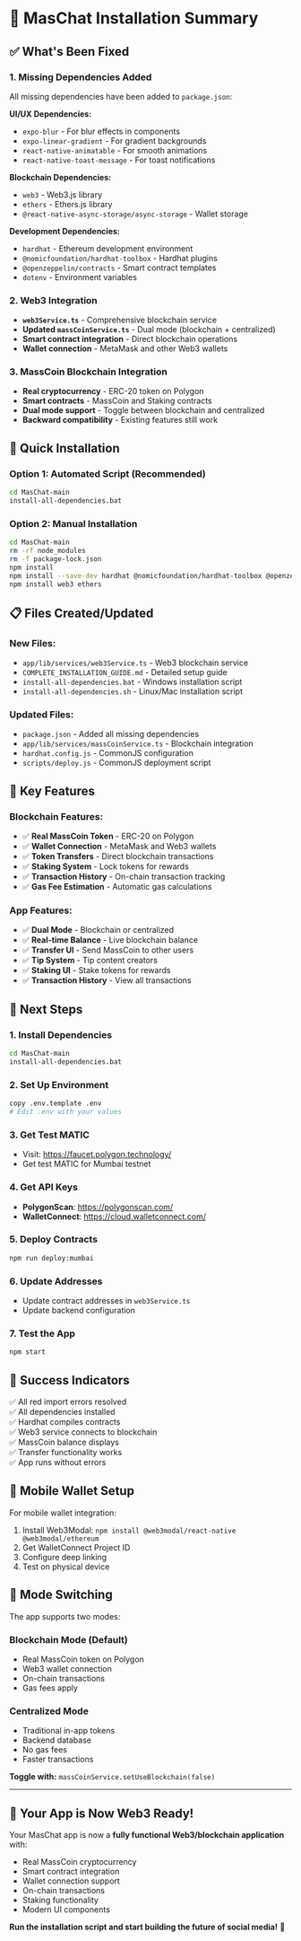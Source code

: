 # 🎯 MasChat Installation Summary

## ✅ **What's Been Fixed**

### **1. Missing Dependencies Added**
All missing dependencies have been added to `package.json`:

**UI/UX Dependencies:**
- `expo-blur` - For blur effects in components
- `expo-linear-gradient` - For gradient backgrounds
- `react-native-animatable` - For smooth animations
- `react-native-toast-message` - For toast notifications

**Blockchain Dependencies:**
- `web3` - Web3.js library
- `ethers` - Ethers.js library
- `@react-native-async-storage/async-storage` - Wallet storage

**Development Dependencies:**
- `hardhat` - Ethereum development environment
- `@nomicfoundation/hardhat-toolbox` - Hardhat plugins
- `@openzeppelin/contracts` - Smart contract templates
- `dotenv` - Environment variables

### **2. Web3 Integration**
- **`web3Service.ts`** - Comprehensive blockchain service
- **Updated `massCoinService.ts`** - Dual mode (blockchain + centralized)
- **Smart contract integration** - Direct blockchain operations
- **Wallet connection** - MetaMask and other Web3 wallets

### **3. MassCoin Blockchain Integration**
- **Real cryptocurrency** - ERC-20 token on Polygon
- **Smart contracts** - MassCoin and Staking contracts
- **Dual mode support** - Toggle between blockchain and centralized
- **Backward compatibility** - Existing features still work

## 🚀 **Quick Installation**

### **Option 1: Automated Script (Recommended)**
```bash
cd MasChat-main
install-all-dependencies.bat
```

### **Option 2: Manual Installation**
```bash
cd MasChat-main
rm -rf node_modules
rm -f package-lock.json
npm install
npm install --save-dev hardhat @nomicfoundation/hardhat-toolbox @openzeppelin/contracts dotenv
npm install web3 ethers
```

## 📋 **Files Created/Updated**

### **New Files:**
- `app/lib/services/web3Service.ts` - Web3 blockchain service
- `COMPLETE_INSTALLATION_GUIDE.md` - Detailed setup guide
- `install-all-dependencies.bat` - Windows installation script
- `install-all-dependencies.sh` - Linux/Mac installation script

### **Updated Files:**
- `package.json` - Added all missing dependencies
- `app/lib/services/massCoinService.ts` - Blockchain integration
- `hardhat.config.js` - CommonJS configuration
- `scripts/deploy.js` - CommonJS deployment script

## 🎯 **Key Features**

### **Blockchain Features:**
- ✅ **Real MassCoin Token** - ERC-20 on Polygon
- ✅ **Wallet Connection** - MetaMask and Web3 wallets
- ✅ **Token Transfers** - Direct blockchain transactions
- ✅ **Staking System** - Lock tokens for rewards
- ✅ **Transaction History** - On-chain transaction tracking
- ✅ **Gas Fee Estimation** - Automatic gas calculations

### **App Features:**
- ✅ **Dual Mode** - Blockchain or centralized
- ✅ **Real-time Balance** - Live blockchain balance
- ✅ **Transfer UI** - Send MassCoin to other users
- ✅ **Tip System** - Tip content creators
- ✅ **Staking UI** - Stake tokens for rewards
- ✅ **Transaction History** - View all transactions

## 🔧 **Next Steps**

### **1. Install Dependencies**
```bash
cd MasChat-main
install-all-dependencies.bat
```

### **2. Set Up Environment**
```bash
copy .env.template .env
# Edit .env with your values
```

### **3. Get Test MATIC**
- Visit: https://faucet.polygon.technology/
- Get test MATIC for Mumbai testnet

### **4. Get API Keys**
- **PolygonScan**: https://polygonscan.com/
- **WalletConnect**: https://cloud.walletconnect.com/

### **5. Deploy Contracts**
```bash
npm run deploy:mumbai
```

### **6. Update Addresses**
- Update contract addresses in `web3Service.ts`
- Update backend configuration

### **7. Test the App**
```bash
npm start
```

## 🎉 **Success Indicators**

✅ All red import errors resolved  
✅ All dependencies installed  
✅ Hardhat compiles contracts  
✅ Web3 service connects to blockchain  
✅ MassCoin balance displays  
✅ Transfer functionality works  
✅ App runs without errors  

## 📱 **Mobile Wallet Setup**

For mobile wallet integration:
1. Install Web3Modal: `npm install @web3modal/react-native @web3modal/ethereum`
2. Get WalletConnect Project ID
3. Configure deep linking
4. Test on physical device

## 🔄 **Mode Switching**

The app supports two modes:

### **Blockchain Mode (Default)**
- Real MassCoin token on Polygon
- Web3 wallet connection
- On-chain transactions
- Gas fees apply

### **Centralized Mode**
- Traditional in-app tokens
- Backend database
- No gas fees
- Faster transactions

**Toggle with:** `massCoinService.setUseBlockchain(false)`

---

## 🎯 **Your App is Now Web3 Ready!**

Your MasChat app is now a **fully functional Web3/blockchain application** with:
- Real MassCoin cryptocurrency
- Smart contract integration
- Wallet connection support
- On-chain transactions
- Staking functionality
- Modern UI components

**Run the installation script and start building the future of social media!** 🚀

